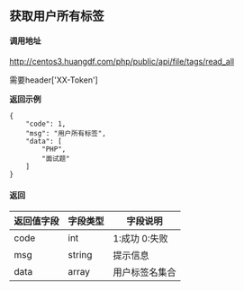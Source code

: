 ## 获取用户所有标签

#### 调用地址

http://centos3.huangdf.com/php/public/api/file/tags/read_all

需要header['XX-Token']

 **返回示例**
``` 
{
    "code": 1,
    "msg": "用户所有标签",
    "data": [
        "PHP",
        "面试题"
    ]
}
```

#### 返回

|返回值字段|字段类型|字段说明|
|----------|--------|--------|
|code|int|1:成功 0:失败|
|msg|string|提示信息|
|data|array|用户标签名集合|